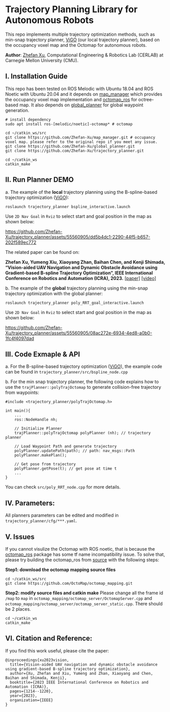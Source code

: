 # Trajectory Planning Library for Autonomous Robots 
This repo implements multiple trajectory optimization methods, such as min-snap trajectory planner, [ViGO](https://ieeexplore.ieee.org/abstract/document/10160638) (our local trajectory planner), based on the occupancy voxel map and the Octomap for autonomous robots.

**Author**: [Zhefan Xu](https://zhefanxu.com/), Computational Engineering & Robotics Lab (CERLAB) at Carnegie Mellon University (CMU).

## I. Installation Guide
This repo has been tested on ROS Melodic with Ubuntu 18.04 and ROS Noetic with Ubuntu 20.04 and it depends on [map_manager](https://github.com/Zhefan-Xu/map_manager) which provides the occupancy voxel map implementation and [octomap_ros](http://wiki.ros.org/octomap) for octree-based map. It also depends on [global_planner](https://github.com/Zhefan-Xu/global_planner) for global waypoint generation.

```
# install dependency
sudo apt install ros-[melodic/noetic]-octomap* # octomap

cd ~/catkin_ws/src
git clone https://github.com/Zhefan-Xu/map_manager.git # occupancy voxel map. please refer to the original repo if you meet any issue.
git clone https://github.com/Zhefan-Xu/global_planner.git
git clone https://github.com/Zhefan-Xu/trajectory_planner.git

cd ~/catkin_ws
catkin_make
```

## II. Run Planner DEMO
a. The example of the **local** trajectory planning using the B-spline-based trajectory optimization ([ViGO](https://ieeexplore.ieee.org/abstract/document/10160638)):

```
roslaunch trajectory_planner bspline_interactive.launch
```
Use ```2D Nav Goal``` in ```Rviz``` to select start and goal position in the map as shown below:

https://github.com/Zhefan-Xu/trajectory_planner/assets/55560905/dd5b4dc1-2290-44f5-b657-202f589ec772

The related paper can be found on:

**Zhefan Xu, Yumeng Xiu, Xiaoyang Zhan, Baihan Chen, and Kenji Shimada, “Vision-aided UAV Navigation and Dynamic Obstacle Avoidance using Gradient-based B-spline Trajectory Optimization”, IEEE International Conference on Robotics and Automation (ICRA), 2023.** [\[paper\]](https://ieeexplore.ieee.org/abstract/document/10160638) [\[video\]](https://youtu.be/xlMAL8aBHHg?si=4E5vShz7spxZDzps)

b. The example of the **global** trajectory planning using the min-snap trajectory optimization with the global planner:

```
roslaunch trajectory_planner poly_RRT_goal_interactive.launch 
```
Use ```2D Nav Goal``` in ```Rviz``` to select start and goal position in the map as shown below:

https://github.com/Zhefan-Xu/trajectory_planner/assets/55560905/08ac272e-6934-4ed8-a0b0-1fc4f4097dad

## III. Code Exmaple & API
a. For the B-spline-based trajectory optimization ([ViGO](https://ieeexplore.ieee.org/abstract/document/10160638)), the example code can be found in ```trajectory_planner/src/bspline_node.cpp```

b. For the min snap trajectory planner, the following code explains how to use the ```trajPlanner::polyTrajOctomap``` to generate collision-free trajectory from waypoints:
```
#include <trajectory_planner/polyTrajOctomap.h>

int main(){
    ...
    ros::NodeHandle nh;

    // Initialize Planner
    trajPlanner::polyTrajOctomap polyPlanner (nh); // trajectory planner

    // Load Waypoint Path and generate trajectory
    polyPlanner.updatePath(path); // path: nav_msgs::Path
    polyPlanner.makePlan();

    // Get pose from trajectory
    polyPlanner.getPose(t); // get pose at time t
    ...
}
```
You can check ```src/poly_RRT_node.cpp``` for more details.

## IV. Parameters:
All planners parameters can be edited and modified in ```trajectory_planner/cfg/***.yaml```. 


## V. Issues
If you cannot visulize the Octomap with ROS noetic, that is because the [octomap_ros](http://wiki.ros.org/octomap) package has some tf name incompatibility issue. To solve that, please try building the octomap_ros from [source](https://github.com/OctoMap/octomap_mapping) with the following steps:

**Step1: download the octomap mapping source files**

```
cd ~/catkin_ws/src
git clone https://github.com/OctoMap/octomap_mapping.git
```

**Step2: modify source files and catkin make**
Please change all the frame id ```/map``` to ```map``` in ```octomap_mapping/octomap_server/OctomapServer.cpp``` and ```octomap_mapping/octomap_server/octomap_server_static.cpp```. There should be 2 places. 
```
cd ~/catkin_ws
catkin_make
```

## VI. Citation and Reference:
If you find this work useful, please cite the paper:
```
@inproceedings{xu2023vision,
  title={Vision-aided UAV navigation and dynamic obstacle avoidance using gradient-based B-spline trajectory optimization},
  author={Xu, Zhefan and Xiu, Yumeng and Zhan, Xiaoyang and Chen, Baihan and Shimada, Kenji},
  booktitle={2023 IEEE International Conference on Robotics and Automation (ICRA)},
  pages={1214--1220},
  year={2023},
  organization={IEEE}
}
```
